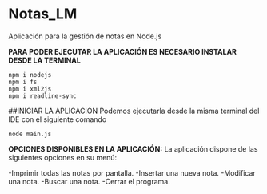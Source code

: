 # Notas_LM
Aplicación para la gestión de notas en Node.js



**PARA PODER EJECUTAR LA APLICACIÓN ES NECESARIO INSTALAR DESDE LA TERMINAL**
```
npm i nodejs
npm i fs
npm i xml2js
npm i readline-sync
```

##INICIAR LA APLICACIÓN
Podemos ejecutarla desde la misma terminal del IDE con el siguiente comando
```
node main.js
```

**OPCIONES DISPONIBLES EN LA APLICACIÓN:**
La aplicación dispone de las siguientes opciones en su menú: 

-Imprimir todas las notas por pantalla.
-Insertar una nueva nota.
-Modificar una nota.
-Buscar una nota.
-Cerrar el programa.
